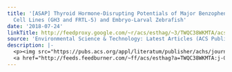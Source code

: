 ```yaml
---
title: '[ASAP] Thyroid Hormone-Disrupting Potentials of Major Benzophenones in Two
  Cell Lines (GH3 and FRTL-5) and Embryo-Larval Zebrafish'
date: '2018-07-24'
linkTitle: http://feedproxy.google.com/~r/acs/esthag/~3/TWQC38WKMTA/acs.est.8b01796
source: 'Environmental Science & Technology: Latest Articles (ACS Publications)'
description: |-
  <p><img src="https://pubs.acs.org/appl/literatum/publisher/achs/journals/content/esthag/0/esthag.ahead-of-print/acs.est.8b01796/20180724/images/medium/es-2018-01796f_0003.gif" alt="TOC Graphic"/></p><div><cite>Environmental Science & Technology</cite></div><div>DOI: 10.1021/acs.est.8b01796</div><div class="feedflare">
  <a href="http://feeds.feedburner.com/~ff/acs/esthag?a=TWQC38WKMTA:j-O2DI0SnX4:yIl2AUoC8zA"><img src="http://feeds.feedburner.com/~ff/acs/esthag?d=yIl2AUoC8zA" border="0"></img></a>
---
```

